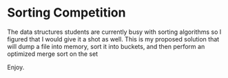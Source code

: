 # Sorting Competition

The data structures students are currently busy with sorting algorithms so I figured that I would give it a shot as well. This is my proposed solution that will dump a file into memory, sort it into buckets, and then perform an optimized merge sort on the set 

Enjoy.
